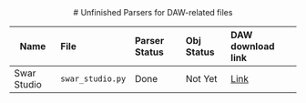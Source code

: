 <div align="center">
# Unfinished Parsers for DAW-related files
</div>

| Name | File | Parser Status | Obj Status | DAW download link | 
| --- | :--- | :--- | :--- | :--- |
| Swar Studio | ```swar_studio.py``` | Done | Not Yet | [Link](https://www.swarvst.com/SwarStudio/) |
